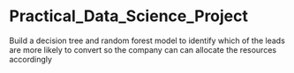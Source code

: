 # Practical_Data_Science_Project
Build a decision tree and random forest model to identify which of the leads are more likely to convert so the company can can allocate the resources accordingly
